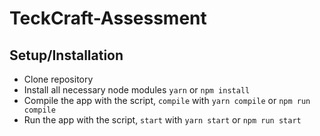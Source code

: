 # TeckCraft-Assessment

## Setup/Installation

- Clone repository
- Install all necessary node modules `yarn` or `npm install`
- Compile the app with the script, `compile` with `yarn compile` or `npm run compile`
- Run the app with the script, `start` with `yarn start` or `npm run start`
